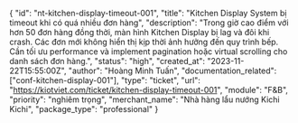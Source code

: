 {
  "id": "nt-kitchen-display-timeout-001",
  "title": "Kitchen Display System bị timeout khi có quá nhiều đơn hàng",
  "description": "Trong giờ cao điểm với hơn 50 đơn hàng đồng thời, màn hình Kitchen Display bị lag và đôi khi crash. Các đơn mới không hiển thị kịp thời ảnh hưởng đến quy trình bếp. Cần tối ưu performance và implement pagination hoặc virtual scrolling cho danh sách đơn hàng.",
  "status": "high",
  "created_at": "2023-11-22T15:55:00Z",
  "author": "Hoàng Minh Tuấn",
  "documentation_related": ["conf-kitchen-display-001"],
  "type": "ticket",
  "url": "https://kiotviet.com/ticket/kitchen-display-timeout-001",
  "module": "F&B",
  "priority": "nghiêm trọng",
  "merchant_name": "Nhà hàng lẩu nướng Kichi Kichi",
  "package_type": "professional"
}
